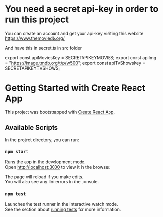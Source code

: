 

# You need a secret api-key in order to run this project
You can create an account and get your api-key visiting this website https://www.themoviedb.org/

And have this in secret.ts in src folder.

export const apiMoviesKey = SECRETAPIKEYMOVIES;
export const apiImg = "https://image.tmdb.org/t/p/w500";
export const apiTvShowsKey =  SECRETAPIKEYTVSHOWS;


# Getting Started with Create React App

This project was bootstrapped with [Create React App](https://github.com/facebook/create-react-app).

## Available Scripts

In the project directory, you can run:

### `npm start`

Runs the app in the development mode.\
Open [http://localhost:3000](http://localhost:3000) to view it in the browser.

The page will reload if you make edits.\
You will also see any lint errors in the console.

### `npm test`

Launches the test runner in the interactive watch mode.\
See the section about [running tests](https://facebook.github.io/create-react-app/docs/running-tests) for more information.


